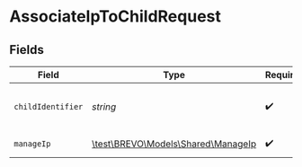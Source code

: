 # AssociateIpToChildRequest


## Fields

| Field                                                                 | Type                                                                  | Required                                                              | Description                                                           |
| --------------------------------------------------------------------- | --------------------------------------------------------------------- | --------------------------------------------------------------------- | --------------------------------------------------------------------- |
| `childIdentifier`                                                     | *string*                                                              | :heavy_check_mark:                                                    | Either auth key or id of reseller's child                             |
| `manageIp`                                                            | [\test\BREVO\Models\Shared\ManageIp](../../Models/Shared/ManageIp.md) | :heavy_check_mark:                                                    | IP to associate                                                       |
